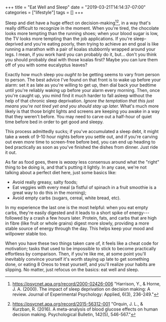 +++
title = "Eat Well and Sleep"
date = "2019-03-21T14:14:37-07:00"
categories = ["lifestyle"]
tags = []
+++

Sleep and diet have a huge effect on decision-making[^1][^2], in a way that's really difficult to recognize in the
moment. When you're tired, the chocolate looks more tempting than the running shoes; when your blood sugar is low,
the TV looks more tempting than the job applications. If you're sleep-deprived and you're eating poorly, then trying
to achieve an end goal is like running a marathon with a pair of koalas stubbornly wrapped around your legs. I
mean, if you work hard you can probably do it, but... don't you think you should probably deal with those koalas
first? Maybe you can lure them off of you with some eucalyptus leaves?

Exactly how much sleep you *ought to* be getting seems to vary from person to person. The best advice I've found on
that front is to wake up before your alarm: set it as late as you're willing to get up, then dial back your bedtime
until you're reliably waking up before your alarm every morning. Then, once you're caught up, you mind find it much
harder to fall asleep without the help of that chronic sleep deprivation. *Ignore the temptation that this just means
you're not tired yet and you should stay up later.* What's much more likely is that those bright lights and screens
are keeping you awake in a way that they weren't before. You may need to carve out a half-hour of quiet time before
bed in order to get good and sleepy.

This process admittedly sucks; if you've accumulated a sleep debt, it might take a week of 9-10 hour nights before
you settle out, and if you're carving out even *more* time to screen-free before bed, you can end up heading to bed
practically as soon as you've finished the dishes from dinner. Just ride it out.

As far as food goes, there is *waaay* less consensus around what the "right" thing to be doing is, and that's putting
it lightly. In any case, we're not talking about a perfect diet here, just some basics like:

* Avoid really greasy, salty foods;
* Eat veggies with every meal (a fistful of spinach in a fruit smoothie is a great way to do this in the morning);
* Avoid empty carbs (sugars, cereal, white bread, etc).

In my experience the last one is the most helpful: when you eat empty carbs, they're easily digested and it leads to
a short spike of energy---followed by a crash a few hours later. Protein, fats, and carbs that are high in fibre
(like fruit or whole grains) digest more slowly, providing a more stable source of energy through the day. This
helps keep your mood and willpower stable too.

When you have these two things taken care of, it feels like a cheat code for motivation; tasks that used to be
impossible to stick to become practically effortless by comparison. Then, if you're like me, at some point you'll
inevitably convince yourself it's worth staying up late to get something done, or eating 8 Oreos to treat yourself,
and you'll realize your habits are slipping. No matter, just refocus on the basics: eat well and sleep.

[^1]: https://psycnet.apa.org/record/2000-02426-006 "Harrison, Y., & Horne, J. A. (2000). The impact of sleep deprivation on decision making: A review. Journal of Experimental Psychology: Applied, 6(3), 236-249."
[^2]: https://psycnet.apa.org/record/2015-56312-001 "Orquin, J. L., & Kurzban, R. (2016). A meta-analysis of blood glucose effects on human decision making. Psychological Bulletin, 142(5), 546-567."
